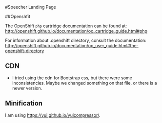 #Speecher Landing Page

##Openshfit

The OpenShift `php` cartridge documentation can be found at:
http://openshift.github.io/documentation/oo_cartridge_guide.html#php

For information about .openshift directory, consult the documentation:
http://openshift.github.io/documentation/oo_user_guide.html#the-openshift-directory

## CDN
- I tried using the cdn for Bootstrap css, but there were some inconsistencies. Maybe we changed something on that file, or there is a newer version.

## Minification
I am using https://yui.github.io/yuicompressor/.